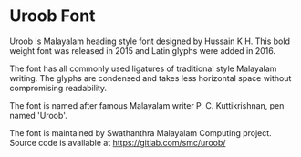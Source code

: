Uroob Font
============

Uroob is Malayalam heading style font designed by Hussain K H. This bold weight font was released in 2015 and Latin glyphs were added in 2016. 

The font has all commonly used ligatures of traditional style Malayalam writing.
The glyphs are condensed and takes less horizontal space without compromising readability. 

The font is named after famous Malayalam writer P. C. Kuttikrishnan, pen named 'Uroob'.

The font is maintained by Swathanthra Malayalam Computing project. Source code is available at https://gitlab.com/smc/uroob/
